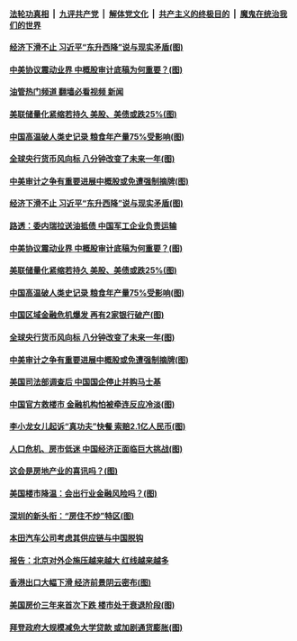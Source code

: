 ####  [法轮功真相](../../../../basic/blob/master/README.md?t=08290701) &nbsp;|&nbsp; [九评共产党](../../../../9ping.md/blob/master/README.md?t=08290701) &nbsp;|&nbsp; [解体党文化](../../../../jtdwh.md/blob/master/README.md?t=08290701)  &nbsp;|&nbsp; [共产主义的终极目的](../../../../gczydzjmd.md/blob/master/README.md?t=08290701) &nbsp;|&nbsp; [魔鬼在统治我们的世界](../../../../mgztzwmdsj.md/blob/master/README.md?t=08290701) 

#### [经济下滑不止 习近平“东升西降”说与现实矛盾(图)](../pages/p5/1015326.md?t=08290701) 

#### [中美协议震动业界 中概股审计底稿为何重要？(图)](../pages/p5/1015315.md?t=08290701) 

#### [油管热门频道 翻墙必看视频 新闻](http://45.76.130.85:81/youtube.html?08290701)

#### [美联储量化紧缩若持久 美股、美债或跌25%(图)](../pages/p5/1015276.md?t=08290701) 

#### [中国高温破人类史记录 粮食年产量75%受影响(图)](../pages/p5/1015275.md?t=08290701) 

#### [全球央行货币风向标 八分钟改变了未来一年(图)](../pages/p5/1015258.md?t=08290701) 

#### [中美审计之争有重要进展中概股或免遭强制摘牌(图)](../pages/p5/1015246.md?t=08290701) 

#### [经济下滑不止 习近平“东升西降”说与现实矛盾(图)](../pages/p5/1015326.md?t=08290701) 

#### [路透：委内瑞拉送油抵债 中国军工企业负责运输](../pages/p5/1015316.md?t=08290701) 

#### [中美协议震动业界 中概股审计底稿为何重要？(图)](../pages/p5/1015315.md?t=08290701) 

#### [美联储量化紧缩若持久 美股、美债或跌25%(图)](../pages/p5/1015276.md?t=08290701) 

#### [中国高温破人类史记录 粮食年产量75%受影响(图)](../pages/p5/1015275.md?t=08290701) 

#### [中国区域金融危机爆发 再有2家银行破产(图)](../pages/p5/1015252.md?t=08290701) 

#### [全球央行货币风向标 八分钟改变了未来一年(图)](../pages/p5/1015258.md?t=08290701) 

#### [中美审计之争有重要进展中概股或免遭强制摘牌(图)](../pages/p5/1015246.md?t=08290701) 

#### [美国司法部调查后 中国国企停止并购马士基](../pages/p5/1015254.md?t=08290701) 

#### [中国官方救楼市 金融机构怕被牵连反应冷淡(图)](../pages/p5/1015240.md?t=08290701) 

#### [李小龙女儿起诉“真功夫”快餐 索赔2.1亿人民币(图)](../pages/p5/1015197.md?t=08290701) 

#### [人口危机、房市低迷 中国经济正面临巨大挑战(图)](../pages/p5/1015199.md?t=08290701) 

#### [这会是房地产业的喜讯吗？(图)](../pages/p5/1015193.md?t=08290701) 

#### [美国楼市降温：会出行业金融风险吗？(图)](../pages/p5/1015200.md?t=08290701) 

#### [深圳的新头衔：“房住不炒”特区(图)](../pages/p5/1015192.md?t=08290701) 

#### [本田汽车公司考虑其供应链与中国脱钩](../pages/p5/1015173.md?t=08290701) 

#### [报告：北京对外企施压越来越大 红线越来越多](../pages/p5/1015171.md?t=08290701) 

#### [香港出口大幅下滑 经济前景阴云密布(图)](../pages/p5/1015168.md?t=08290701) 

#### [美国房价三年来首次下跌 楼市处于衰退阶段(图)](../pages/p5/1015162.md?t=08290701) 

#### [拜登政府大规模减免大学贷款 或加剧通货膨胀(图)](../pages/p5/1015145.md?t=08290701) 

<img src='http://gfw-breaker.win/goodnews/indexes/p5.md' width='0px' height='0px'/>
